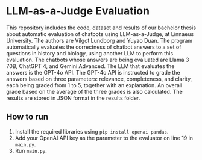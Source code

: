 # LLM-as-a-Judge Evaluation

This repository includes the code, dataset and results of our bachelor thesis about automatic evaluation of chatbots using LLM-as-a-Judge, at Linnaeus University. The authors are Vilgot Lundborg and Yuyao Duan. The program automatically evaluates the correctness of chatbot answers to a set of questions in history and biology, using another LLM to perform this evaluation. The chatbots whose answers are being evaluated are Llama 3 70B, ChatGPT 4, and Gemini Advanced. The LLM that evaluates the answers is the GPT-4o API. The GPT-4o API is instructed to grade the answers based on three parameters: relevance, completeness, and clarity, each being graded from 1 to 5, together with an explanation. An overall grade based on the average of the three grades is also calculated. The results are stored in JSON format in the results folder.

## How to run
1. Install the required libraries using `pip install openai pandas`.
2. Add your OpenAI API key as the parameter to the evaluator on line 19 in `main.py`.
3. Run `main.py`.
